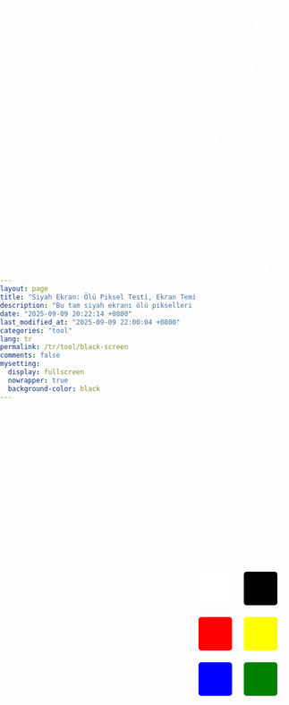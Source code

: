 ```yaml
---
layout: page
title: "Siyah Ekran: Ölü Piksel Testi, Ekran Temizleme (Daha Fazla Renk)"
description: "Bu tam siyah ekranı ölü pikselleri test etmek, arka ışık sızmasını kontrol etmek, ekranınızı temizlemek, OLED/AMOLED ekranlarda güç tasarrufu yapmak ve göz yorgunluğunu azaltmak için kullanın. Monitörünüz için çok yönlü bir araç."
date: "2025-09-09 20:22:14 +0800"
last_modified_at: "2025-09-09 22:00:04 +0800"
categories: "tool"
lang: tr
permalink: /tr/tool/black-screen
comments: false
mysetting:
  display: fullscreen
  nowrapper: true
  background-color: black
---
```


<style>
  html, body {
    min-height: 100vh;
    margin: 0;
    padding: 0;
  }
  body {
    display: flex;
    align-items: center;
    justify-content: center;
  }
  #content {
    color: white;
    text-align: center;
    width: 90%;
    max-width: 800px;
    padding: 2rem 0;
  }
  #content h1 {
    font-size: 2.1em;
    margin-bottom: 20px;
  }
  #content p {
    font-size: 1.3em;
  }
  #more-info {
    margin-top: 20px;
    text-align: left;
    display: inline-block;
  }
  #more-info p {
    font-size: 1.2em;
    margin-bottom: 10px;
    font-weight: bold;
  }
  #more-info ul {
    list-style-position: inside;
    padding-left: 0;
  }
  #more-info li {
    font-size: 1em;
    margin-bottom: 8px;
  }
  #color-palette-container {
    margin-top: 30px;
  }
  #color-palette {
    display: flex;
    justify-content: center;
    flex-wrap: wrap;
    gap: 15px;
    margin-top: 15px;
  }
  .color-swatch {
    width: 60px;
    height: 60px;
    cursor: pointer;
    border: 3px solid white;
    border-radius: 8px;
    transition: transform 0.2s ease-in-out;
  }
  .color-swatch:hover {
    transform: scale(1.15);
  }
</style>

<div id="content">
  <h1>Siyah Ekran: Ölü Piksel Testi, Ekran Temizleme</h1>
  <p>Ekranınızı tamamen siyaha çevirmek için basit bir araç.</p>
  <div id="more-info">
    <p>Birçok şey için kullanışlıdır:</p>
    <ul>
      <li><b>Ölü pikselleri bulun:</b> Siyah bir ekran, takılı kalmış veya sönmüş pikselleri tespit etmeyi kolaylaştırır.</li>
      <li><b>Ekranınızı temizleyin:</b> Siyah bir arka planda tozu ve lekeleri kolayca görün.</li>
      <li><b>Arka ışık sızmasını kontrol edin:</b> Karanlık bir odada, siyah bir ekran ekranınızın kenarlarından sızan ışığı görmenize yardımcı olur.</li>
      <li><b>Pil tasarrufu yapın (OLED/AMOLED):</b> Bu ekranlar siyah görüntülerken daha az güç kullanır.</li>
      <li><b>Göz yorgunluğunu azaltın:</b> Siyah bir ekran karanlıkta gözleriniz için daha kolaydır.</li>
    </ul>
  </div>
  <div id="color-palette-container">
    <p>Ekranı doldurmak için bir renge tıklayın:</p>
    <div id="color-palette">
      <div class="color-swatch" style="background-color: white;" data-color="white" title="Beyaz Ekran"></div>
      <div class="color-swatch" style="background-color: black;" data-color="black" title="Siyah Ekran"></div>
      <div class="color-swatch" style="background-color: red;" data-color="red" title="Kırmızı Ekran"></div>
      <div class="color-swatch" style="background-color: yellow;" data-color="yellow" title="Sarı Ekran"></div>
      <div class="color-swatch" style="background-color: blue;" data-color="blue" title="Mavi Ekran"></div>
      <div class="color-swatch" style="background-color: green;" data-color="green" title="Yeşil Ekran"></div>
    </div>
  </div>
</div>

<script>
  document.addEventListener('DOMContentLoaded', () => {
    const content = document.getElementById('content');
    const initialBodyBackground = document.body.style.backgroundColor || 'black';

    function enterFullscreen(color) {
      document.body.style.backgroundColor = color;
      content.style.display = 'none';

      document.documentElement.requestFullscreen().catch(err => {
        console.error(`Tam ekran modunu etkinleştirme girişimi sırasında hata: ${err.message} (${err.name})`);
        exitFullscreen();
      });
    }

    function exitFullscreen() {
      if (document.fullscreenElement) {
        document.exitFullscreen();
      }
      content.style.display = 'block';
      document.body.style.backgroundColor = initialBodyBackground;
    }

    document.querySelectorAll('.color-swatch').forEach(swatch => {
      swatch.addEventListener('click', (e) => {
        const color = e.target.dataset.color;
        enterFullscreen(color);
      });
    });

    document.addEventListener('fullscreenchange', () => {
      if (!document.fullscreenElement) {
        exitFullscreen();
      }
    });

    // Allow exiting fullscreen with a click/tap on the screen
    document.addEventListener('click', (e) => {
        if (document.fullscreenElement && e.target === document.documentElement) {
            exitFullscreen();
        }
    });
  });
</script>